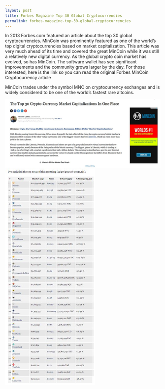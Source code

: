 ```yaml
---
layout: post
title: Forbes Magazine Top 30 Global Cryptocurrencies
permalink: forbes-magazine-top-30-global-cryptocurrencies
---
```



In 2013 Forbes.com featured an article about the top 30 global cryptocurrencies. MinCoin was prominently featured as one of the world’s top digital cryptocurrencies based on market capitalization. This article was very much ahead of its time and covered the great MinCoin while it was still a relatively new digital currency. As the global crypto coin market has evolved, so has MinCoin. The software wallet has see significant improvements and the community grows larger by the day. For those interested, here is the link so you can read the original Forbes MinCoin Cryptocurrency article

MinCoin trades under the symbol MNC on cryptocurrency exchanges and is widely considered to be one of the world’s fastest rare altcoins.

![Forbes-Financial-Magazine-Cryptocurrency](/images/post/Forbes-Financial-Magazine-Cryptocurrency.jpg "Forbes-Financial-Magazine-Cryptocurrency")
![MinCoin-Forbes-Magazine](/images/post/MinCoin-Forbes-Magazine.jpg "MinCoin-Forbes-Magazine")